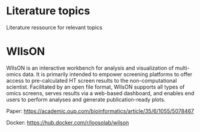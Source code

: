 # Literature topics
Literature ressource for relevant topics

# WIlsON
WIlsON is an interactive workbench for analysis and visualization of multi-omics data. It is primarily intended to empower screening platforms to offer access to pre-calculated HT screen results to the non-computational scientist. Facilitated by an open file format, WIlsON supports all types of omics screens, serves results via a web-based dashboard, and enables end users to perform analyses and generate publication-ready plots.

Paper: https://academic.oup.com/bioinformatics/article/35/6/1055/5078467

Docker: https://hub.docker.com/r/loosolab/wilson
